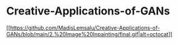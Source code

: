 # Creative-Applications-of-GANs
[[https://github.com/MadisLemsalu/Creative-Applications-of-GANs/blob/main/2.%20Image%20Inpainting/final.gif|alt=octocat]]

